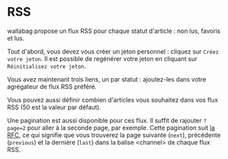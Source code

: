# RSS

wallabag propose un flux RSS pour chaque statut d'article : non lus,
favoris et lus.

Tout d'abord, vous devez vous créer un jeton personnel : cliquez sur
`Créez votre jeton`. Il est possible de regénérer votre jeton en
cliquant sur `Réinitialisez votre jeton`.

Vous avez maintenant trois liens, un par statut : ajoutez-les dans votre
agrégateur de flux RSS préféré.

Vous pouvez aussi définir combien d'articles vous souhaitez dans vos
flux RSS (50 est la valeur par défaut).

Une pagination est aussi disponible pour ces flux. Il suffit de rajouter
`?page=2` pour aller à la seconde page, par exemple. Cette pagination
suit [la RFC](https://tools.ietf.org/html/rfc5005#page-4), ce qui
signifie que vous trouverez la page suivante (`next`), précédente
(`previous`) et la dernière (`last`) dans la balise &lt;channel&gt; de
chaque flux RSS.
